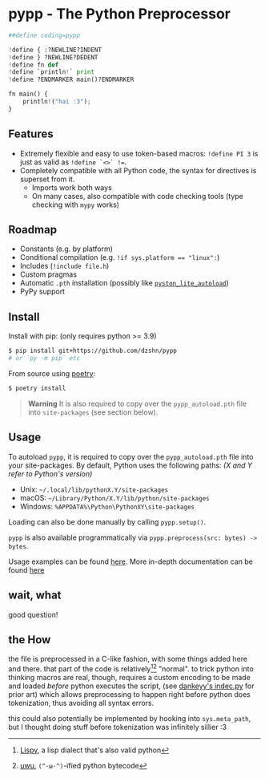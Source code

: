 # pypp - The Python Preprocessor

```py
##define coding=pypp

!define { :?NEWLINE?INDENT
!define } ?NEWLINE?DEDENT
!define fn def
!define `println!` print
!define ?ENDMARKER main()?ENDMARKER

fn main() {
    println!("hai :3");
}
```

## Features

- Extremely flexible and easy to use token-based macros: `!define PI 3` is just as valid as ``!define `<>` !=``.
- Completely compatible with all Python code, the syntax for directives is superset from it.
    - Imports work both ways
    - On many cases, also compatible with code checking tools (type checking with `mypy` works)

## Roadmap

- Constants (e.g. by platform)
- Conditional compilation (e.g. `!if sys.platform == "linux":`)
- Includes (`!include file.h`)
- Custom pragmas
- Automatic `.pth` installation (possibly like [`pyston_lite_autoload`](https://github.com/pyston/pyston/blob/main/pyston/pyston_lite/autoload/setup.py))
- PyPy support

## Install

Install with pip: (only requires python >= 3.9)

```sh
$ pip install git+https://github.com/dzshn/pypp
# or `py -m pip` etc
```

From source using [poetry](https://python-poetry.org):
```sh
$ poetry install
```

> **Warning**
> It is also required to copy over the `pypp_autoload.pth` file into `site-packages` (see section below).

## Usage

To autoload `pypp`, it is required to copy over the `pypp_autoload.pth` file into your
site-packages. By default, Python uses the following paths: _(X and Y refer to Python's
version)_

- Unix: `~/.local/lib/pythonX.Y/site-packages`
- macOS: `~/Library/Python/X.Y/lib/python/site-packages`
- Windows: `%APPDATA%\Python\PythonXY\site-packages`

Loading can also be done manually by calling `pypp.setup()`.

`pypp` is also available programmatically via `pypp.preprocess(src: bytes) -> bytes`.

Usage examples can be found [here](examples/). More in-depth documentation can be found [here](DOCS.md)

## wait, what

good question!

## the How

the file is preprocessed in a C-like fashion, with some things added here and
there. that part of the code is relatively[^1][^2] "normal". to trick python into
thinking macros are real, though, requires a custom encoding to be made and
loaded *before* python executes the script, (see [dankeyy's indec.py](https://github.com/dankeyy/incdec.py)
for prior art) which allows preprocessing to happen right before python does
tokenization, thus avoiding all syntax errors.

this could also potentially be implemented by hooking into `sys.meta_path`,
but I thought doing stuff before tokenization was infinitely sillier :3

[^1]: [Lispy](https://github.com/dzshn/lispy), a lisp dialect that's also valid python
[^2]: [uwu](https://github.com/dzshn/uwu), `(^·ω·^)`-ified python bytecode
